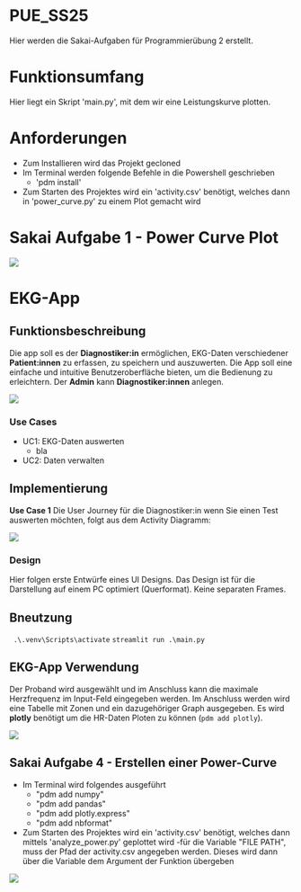 # PUE_SS25

Hier werden die Sakai-Aufgaben für Programmierübung 2 erstellt.

# Funktionsumfang

Hier liegt ein Skript 'main.py', mit dem wir eine Leistungskurve plotten.

# Anforderungen

- Zum Installieren wird das Projekt gecloned
- Im Terminal werden folgende Befehle in die Powershell geschrieben
    - 'pdm install'
- Zum Starten des Projektes wird ein 'activity.csv' benötigt, welches dann in 'power_curve.py' zu einem Plot gemacht wird

# Sakai Aufgabe 1 - Power Curve Plot
![](figures/power_curve.png)

# EKG-App

## Funktionsbeschreibung

Die app soll es der __Diagnostiker:in__ ermöglichen, EKG-Daten verschiedener __Patient:innen__ zu erfassen, zu speichern und auszuwerten. Die App soll eine einfache und intuitive Benutzeroberfläche bieten, um die Bedienung zu erleichtern. Der __Admin__ kann __Diagnostiker:innen__ anlegen.

![](docs/UML_UseCase.png)

### Use Cases

- UC1: EKG-Daten auswerten
    - bla
- UC2: Daten verwalten

## Implementierung

__Use Case 1__ Die User Journey für die Diagnostiker:in wenn Sie einen Test auswerten möchten, folgt aus dem Activity Diagramm:

![](docs/ekg_data_acticity.svg)

### Design

Hier folgen erste Entwürfe eines UI Designs. Das Design ist für die Darstellung auf einem PC optimiert (Querformat). Keine separaten Frames.


## Bneutzung

` .\.venv\Scripts\activate`
`streamlit run .\main.py`

## EKG-App Verwendung

Der Proband wird ausgewählt und im Anschluss kann die maximale Herzfrequenz im Input-Feld eingegeben werden. Im Anschluss werden wird eine Tabelle mit Zonen und ein dazugehöriger Graph ausgegeben. Es wird __plotly__ benötigt um die HR-Daten Ploten zu können (`pdm add plotly`).

![](docs/app_beispiel_1.png)

## Sakai Aufgabe 4 - Erstellen einer Power-Curve

- Im Terminal wird folgendes ausgeführt
    - "pdm add numpy"
    - "pdm add pandas"
    - "pdm add plotly.express"
    - "pdm add nbformat"
- Zum Starten des Projektes wird ein 'activity.csv' benötigt, welches dann mittels 'analyze_power.py' geplottet wird
-für die Variable "FILE PATH", muss der Pfad der activity.csv angegeben werden. Dieses wird dann über die Variable dem Argument der Funktion übergeben

![](power_curve_plot.png)


